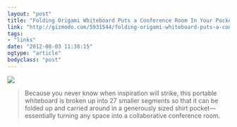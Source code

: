 ```yaml
---
layout: "post"
title: "Folding Origami Whiteboard Puts a Conference Room In Your Pocket"
link: "http://gizmodo.com/5931544/folding-origami-whiteboard-puts-a-conference-room-in-your-pocket"
tags: 
- "links"
date: "2012-08-03 11:38:15"
ogtype: "article"
bodyclass: "post"
---
```


![](http://cdn.rogerstringer.com/media/whiteboard.jpg)

> Because you never know when inspiration will strike, this portable whiteboard is broken up into 27 smaller segments so that it can be folded up and carried around in a generously sized shirt pocket—essentially turning any space into a collaborative conference room.